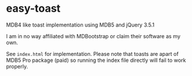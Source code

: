 # easy-toast
MDB4 like toast implementation using MDB5 and jQuery 3.5.1

I am in no way affiliated with MDBootstrap or claim their software as my own.

See `index.html` for implementation. 
Please note that toasts are apart of MDB5 Pro package (paid) so running the index file directly will fail to work properly. 
